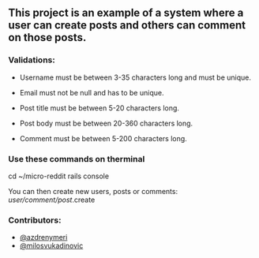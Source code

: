## This project is an example of a system where a user can create posts and others can comment on those posts.

### Validations:

* Username must be between 3-35 characters long and must be unique.
* Email must not be null and has to be unique.

* Post title must be between 5-20 characters long.
* Post body must be between 20-360 characters long.

* Comment must be between 5-200 characters long.

### Use these commands on therminal

cd ~/micro-reddit
rails console

You can then create new users, posts or comments:
*user/comment/post*.create

### Contributors:
* [@azdrenymeri](https://github.com/azdrenymeri) 
* [@milosvukadinovic](https://github.com/milosvukadinovic)


